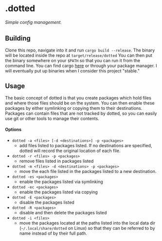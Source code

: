# .dotted
###### Simple config management.

## Building
Clone this repo, navigate into it and run `cargo build --release`. The binary will be located inside the repo at `target/release/dotted` You can then put the binary somewhere on your `$PATH` so that you can run it from the command line. You can find cargo [here](https://www.rust-lang.org/tools/install) or through your package manager. I will eventually put up binaries when I consider this project "stable."
## Usage
The basic concept of dotted is that you create packages which hold files and where those files should be on the system. You can then enable these packages by either symlinking or copying them to their destinations. Packages can contain files that are not tracked by dotted, so you can easily use git or other tools to manage their contents.
#### Options
* `dotted -a <files> [-d <destinations>] -p <packages>`
    * add files listed to packages listed. If no destinations are specified, dotted will record the original location of each file.
* `dotted -r <files> -p <packages>` 
    * remove files listed in packages listed
* `dotted -m <files> -d <destinations> -p <packages>` 
    * move the each file listed in the packages listed to a new destination.
* `dotted -es <packages>`
    * enable the packages listed via symlinking
* `dotted -ec <packages>`
    * enable the packages listed via copying
* `dotted -E <packages>`
    * disable the packages listed
* `dotted -R <packages>`
    * disable and then delete the packages listed
* `dotted -i <files>`
    * move the packages located at the paths listed into the local data dir (`~/.local/share/dotted` on Linux) so that they can be referred to by name instead of by their full path.
